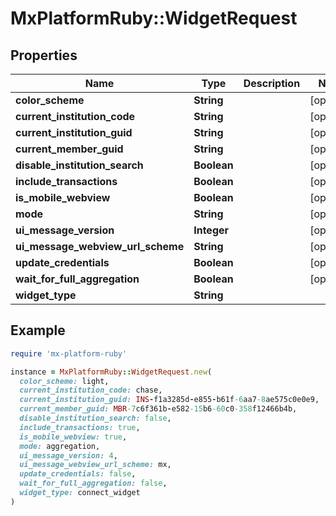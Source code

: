# MxPlatformRuby::WidgetRequest

## Properties

| Name | Type | Description | Notes |
| ---- | ---- | ----------- | ----- |
| **color_scheme** | **String** |  | [optional] |
| **current_institution_code** | **String** |  | [optional] |
| **current_institution_guid** | **String** |  | [optional] |
| **current_member_guid** | **String** |  | [optional] |
| **disable_institution_search** | **Boolean** |  | [optional] |
| **include_transactions** | **Boolean** |  | [optional] |
| **is_mobile_webview** | **Boolean** |  | [optional] |
| **mode** | **String** |  | [optional] |
| **ui_message_version** | **Integer** |  | [optional] |
| **ui_message_webview_url_scheme** | **String** |  | [optional] |
| **update_credentials** | **Boolean** |  | [optional] |
| **wait_for_full_aggregation** | **Boolean** |  | [optional] |
| **widget_type** | **String** |  |  |

## Example

```ruby
require 'mx-platform-ruby'

instance = MxPlatformRuby::WidgetRequest.new(
  color_scheme: light,
  current_institution_code: chase,
  current_institution_guid: INS-f1a3285d-e855-b61f-6aa7-8ae575c0e0e9,
  current_member_guid: MBR-7c6f361b-e582-15b6-60c0-358f12466b4b,
  disable_institution_search: false,
  include_transactions: true,
  is_mobile_webview: true,
  mode: aggregation,
  ui_message_version: 4,
  ui_message_webview_url_scheme: mx,
  update_credentials: false,
  wait_for_full_aggregation: false,
  widget_type: connect_widget
)
```

